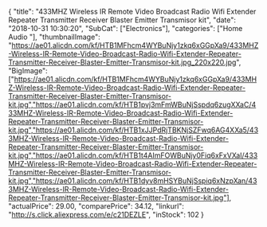 {
	"title": "433MHZ Wireless IR Remote Video Broadcast Radio Wifi Extender Repeater Transmitter Receiver Blaster Emitter Transmisor kit",
	"date": "2018-10-31 10:30:20",
	"SubCat": ["Electronics"],
	"categories": ["Home Audio "],
	"thumbnailImage": "https://ae01.alicdn.com/kf/HTB1MFhcm4WYBuNjy1zkq6xGGpXa9/433MHZ-Wireless-IR-Remote-Video-Broadcast-Radio-Wifi-Extender-Repeater-Transmitter-Receiver-Blaster-Emitter-Transmisor-kit.jpg_220x220.jpg",
	"BigImage": ["https://ae01.alicdn.com/kf/HTB1MFhcm4WYBuNjy1zkq6xGGpXa9/433MHZ-Wireless-IR-Remote-Video-Broadcast-Radio-Wifi-Extender-Repeater-Transmitter-Receiver-Blaster-Emitter-Transmisor-kit.jpg","https://ae01.alicdn.com/kf/HTB1pvj3mFmWBuNjSspdq6zugXXaC/433MHZ-Wireless-IR-Remote-Video-Broadcast-Radio-Wifi-Extender-Repeater-Transmitter-Receiver-Blaster-Emitter-Transmisor-kit.jpg","https://ae01.alicdn.com/kf/HTB1xJJPdRjTBKNjSZFwq6AG4XXa5/433MHZ-Wireless-IR-Remote-Video-Broadcast-Radio-Wifi-Extender-Repeater-Transmitter-Receiver-Blaster-Emitter-Transmisor-kit.jpg","https://ae01.alicdn.com/kf/HTB1t4AImFOWBuNjy0Fiq6xFxVXaI/433MHZ-Wireless-IR-Remote-Video-Broadcast-Radio-Wifi-Extender-Repeater-Transmitter-Receiver-Blaster-Emitter-Transmisor-kit.jpg","https://ae01.alicdn.com/kf/HTB1dyv8mHSYBuNjSspiq6xNzpXan/433MHZ-Wireless-IR-Remote-Video-Broadcast-Radio-Wifi-Extender-Repeater-Transmitter-Receiver-Blaster-Emitter-Transmisor-kit.jpg"],
	"actualPrice": 29.00,
	"comparePrice": 34.12,
	"linkurl": "http://s.click.aliexpress.com/e/c21DEZLE",
	"inStock": 102
}
